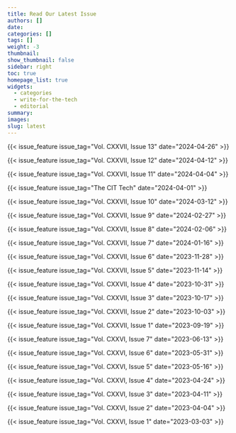 ```yaml
---
title: Read Our Latest Issue
authors: []
date:
categories: []
tags: []
weight: -3
thumbnail: 
show_thumbnail: false
sidebar: right
toc: true
homepage_list: true
widgets:
  - categories
  - write-for-the-tech
  - editorial
summary: 
images:
slug: latest
---
```


{{< issue_feature issue_tag="Vol. CXXVII, Issue 13" date="2024-04-26" >}}

{{< issue_feature issue_tag="Vol. CXXVII, Issue 12" date="2024-04-12" >}}

{{< issue_feature issue_tag="Vol. CXXVII, Issue 11" date="2024-04-04" >}}

{{< issue_feature issue_tag="The CIT Tech" date="2024-04-01" >}}

{{< issue_feature issue_tag="Vol. CXXVII, Issue 10" date="2024-03-12" >}}

{{< issue_feature issue_tag="Vol. CXXVII, Issue 9" date="2024-02-27" >}}

{{< issue_feature issue_tag="Vol. CXXVII, Issue 8" date="2024-02-06" >}}

{{< issue_feature issue_tag="Vol. CXXVII, Issue 7" date="2024-01-16" >}}

{{< issue_feature issue_tag="Vol. CXXVII, Issue 6" date="2023-11-28" >}}

{{< issue_feature issue_tag="Vol. CXXVII, Issue 5" date="2023-11-14" >}}

{{< issue_feature issue_tag="Vol. CXXVII, Issue 4" date="2023-10-31" >}}

{{< issue_feature issue_tag="Vol. CXXVII, Issue 3" date="2023-10-17" >}}

{{< issue_feature issue_tag="Vol. CXXVII, Issue 2" date="2023-10-03" >}}

{{< issue_feature issue_tag="Vol. CXXVII, Issue 1" date="2023-09-19" >}}

{{< issue_feature issue_tag="Vol. CXXVI, Issue 7" date="2023-06-13" >}}

{{< issue_feature issue_tag="Vol. CXXVI, Issue 6" date="2023-05-31" >}}

{{< issue_feature issue_tag="Vol. CXXVI, Issue 5" date="2023-05-16" >}}

{{< issue_feature issue_tag="Vol. CXXVI, Issue 4" date="2023-04-24" >}}

{{< issue_feature issue_tag="Vol. CXXVI, Issue 3" date="2023-04-11" >}}

{{< issue_feature issue_tag="Vol. CXXVI, Issue 2" date="2023-04-04" >}}

{{< issue_feature issue_tag="Vol. CXXVI, Issue 1" date="2023-03-03" >}}
